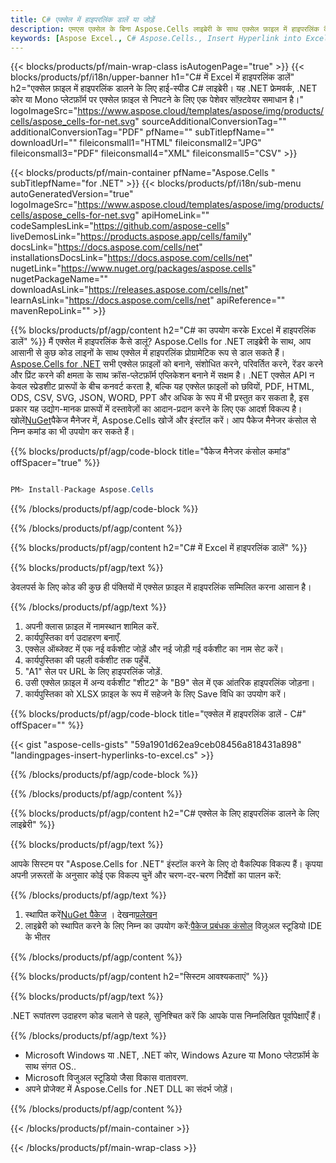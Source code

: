```yaml
---
title: C# एक्सेल में हाइपरलिंक डालें या जोड़ें
description: एमएस एक्सेल के बिना Aspose.Cells लाइब्रेरी के साथ एक्सेल फ़ाइल में हाइपरलिंक कैसे डालें।
keywords: [Aspose Excel., C# Aspose.Cells., Insert Hyperlink into Excel., Add or Insert Hyperlink., Add or Insert link to a URL., Add or Insert a Link to a Cell]
---
```

{{< blocks/products/pf/main-wrap-class isAutogenPage="true" >}}
{{< blocks/products/pf/i18n/upper-banner h1="C# में Excel में हाइपरलिंक डालें" h2="एक्सेल फ़ाइल में हाइपरलिंक डालने के लिए हाई-स्पीड C# लाइब्रेरी। यह .NET फ्रेमवर्क, .NET कोर या Mono प्लेटफ़ॉर्म पर एक्सेल फ़ाइल से निपटने के लिए एक पेशेवर सॉफ़्टवेयर समाधान है।" logoImageSrc="https://www.aspose.cloud/templates/aspose/img/products/cells/aspose_cells-for-net.svg" sourceAdditionalConversionTag="" additionalConversionTag="PDF" pfName="" subTitlepfName="" downloadUrl="" fileiconsmall1="HTML" fileiconsmall2="JPG" fileiconsmall3="PDF" fileiconsmall4="XML" fileiconsmall5="CSV" >}}

{{< blocks/products/pf/main-container pfName="Aspose.Cells " subTitlepfName="for .NET" >}}
{{< blocks/products/pf/i18n/sub-menu autoGeneratedVersion="true" logoImageSrc="https://www.aspose.cloud/templates/aspose/img/products/cells/aspose_cells-for-net.svg" apiHomeLink="" codeSamplesLink="https://github.com/aspose-cells" liveDemosLink="https://products.aspose.app/cells/family" docsLink="https://docs.aspose.com/cells/net" installationsDocsLink="https://docs.aspose.com/cells/net" nugetLink="https://www.nuget.org/packages/aspose.cells" nugetPackageName="" downloadAsLink="https://releases.aspose.com/cells/net" learnAsLink="https://docs.aspose.com/cells/net" apiReference="" mavenRepoLink="" >}}

{{% blocks/products/pf/agp/content h2="C# का उपयोग करके Excel में हाइपरलिंक डालें" %}}
 मैं एक्सेल में हाइपरलिंक कैसे डालूं? Aspose.Cells for .NET लाइब्रेरी के साथ, आप आसानी से कुछ कोड लाइनों के साथ एक्सेल में हाइपरलिंक प्रोग्रामेटिक रूप से डाल सकते हैं।[Aspose.Cells for .NET](https://products.aspose.com/cells/net) सभी एक्सेल फ़ाइलों को बनाने, संशोधित करने, परिवर्तित करने, रेंडर करने और प्रिंट करने की क्षमता के साथ क्रॉस-प्लेटफ़ॉर्म एप्लिकेशन बनाने में सक्षम है। .NET एक्सेल API न केवल स्प्रेडशीट प्रारूपों के बीच कनवर्ट करता है, बल्कि यह एक्सेल फ़ाइलों को छवियों, PDF, HTML, ODS, CSV, SVG, JSON, WORD, PPT और अधिक के रूप में भी प्रस्तुत कर सकता है, इस प्रकार यह उद्योग-मानक प्रारूपों में दस्तावेज़ों का आदान-प्रदान करने के लिए एक आदर्श विकल्प है। खोलें[NuGet](https://www.nuget.org/packages/aspose.cells)पैकेज मैनेजर में, Aspose.Cells खोजें और इंस्टॉल करें। आप पैकेज मैनेजर कंसोल से निम्न कमांड का भी उपयोग कर सकते हैं।

{{% blocks/products/pf/agp/code-block title="पैकेज मैनेजर कंसोल कमांड" offSpacer="true" %}}

```cs

PM> Install-Package Aspose.Cells

```

{{% /blocks/products/pf/agp/code-block %}}

{{% /blocks/products/pf/agp/content %}}

{{% blocks/products/pf/agp/content h2="C# में Excel में हाइपरलिंक डालें" %}}

{{% blocks/products/pf/agp/text %}}

 डेवलपर्स के लिए कोड की कुछ ही पंक्तियों में एक्सेल फ़ाइल में हाइपरलिंक सम्मिलित करना आसान है।

{{% /blocks/products/pf/agp/text %}}

1.  अपनी क्लास फ़ाइल में नामस्थान शामिल करें.
1.  कार्यपुस्तिका वर्ग उदाहरण बनाएँ.
1.  एक्सेल ऑब्जेक्ट में एक नई वर्कशीट जोड़ें और नई जोड़ी गई वर्कशीट का नाम सेट करें।
1.  कार्यपुस्तिका की पहली वर्कशीट तक पहुँचें.
1.  "A1" सेल पर URL के लिए हाइपरलिंक जोड़ें.
1.  उसी एक्सेल फ़ाइल में अन्य वर्कशीट "शीट2" के "B9" सेल में एक आंतरिक हाइपरलिंक जोड़ना।
1.  कार्यपुस्तिका को XLSX फ़ाइल के रूप में सहेजने के लिए Save विधि का उपयोग करें।

{{% blocks/products/pf/agp/code-block title="एक्सेल में हाइपरलिंक डालें - C#" offSpacer="" %}}

{{< gist "aspose-cells-gists" "59a1901d62ea9ceb08456a818431a898" "landingpages-insert-hyperlinks-to-excel.cs" >}}

{{% /blocks/products/pf/agp/code-block %}}

{{% /blocks/products/pf/agp/content %}}

{{% blocks/products/pf/agp/content h2="C# एक्सेल के लिए हाइपरलिंक डालने के लिए लाइब्रेरी" %}}

{{% blocks/products/pf/agp/text %}}

आपके सिस्टम पर "Aspose.Cells for .NET" इंस्टॉल करने के लिए दो वैकल्पिक विकल्प हैं। कृपया अपनी ज़रूरतों के अनुसार कोई एक विकल्प चुनें और चरण-दर-चरण निर्देशों का पालन करें:

{{% /blocks/products/pf/agp/text %}}

1.  स्थापित करें[NuGet पैकेज](https://www.nuget.org/packages/Aspose.Cells/) । देखना[प्रलेखन](https://docs.aspose.com/cells/net/installation/#install-asposecells-for-net-through-nuget)
1.  लाइब्रेरी को स्थापित करने के लिए निम्न का उपयोग करें:[पैकेज प्रबंधक कंसोल](https://docs.aspose.com/cells/net/installation/#install-asposecells-using-the-package-manager-console) विज़ुअल स्टूडियो IDE के भीतर

{{% /blocks/products/pf/agp/content %}}

{{% blocks/products/pf/agp/content h2="सिस्टम आवश्यकताएं" %}}

{{% blocks/products/pf/agp/text %}}

 .NET रूपांतरण उदाहरण कोड चलाने से पहले, सुनिश्चित करें कि आपके पास निम्नलिखित पूर्वापेक्षाएँ हैं।

{{% /blocks/products/pf/agp/text %}}

-  Microsoft Windows या .NET, .NET कोर, Windows Azure या Mono प्लेटफ़ॉर्म के साथ संगत OS..
-  Microsoft विजुअल स्टूडियो जैसा विकास वातावरण.
-  अपने प्रोजेक्ट में Aspose.Cells for .NET DLL का संदर्भ जोड़ें।

{{% /blocks/products/pf/agp/content %}}

{{< /blocks/products/pf/main-container >}}
    
{{< /blocks/products/pf/main-wrap-class >}}
